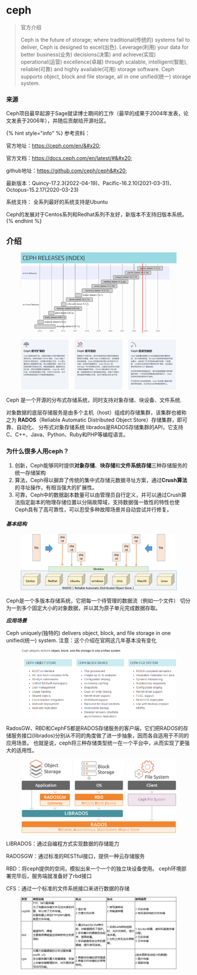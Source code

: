 # ceph



> 官方介绍
>
> Ceph is the future of storage; where traditional(传统的) systems fail to deliver, Ceph is designed to excel(出色). Leverage(利用) your data for better business(业务) decisions(决策) and achieve(实现) operational(运营) excellence(卓越) through scalable, intelligent(智能), reliable(可靠) and highly available(可用) storage software. Ceph supports object, block and file storage, all in one unified(统一) storage system.

### 来源

Ceph项目最早起源于Sage就读博士期间的工作（最早的成果于2004年发表，论文发表于2006年），并随后贡献给开源社区。

{% hint style="info" %}
参考资料：&#x20;

官方地址：https://ceph.com/en/&#x20;

官方文档：https://docs.ceph.com/en/latest/#&#x20;

github地址：https://github.com/ceph/ceph&#x20;

最新版本：Quincy-17.2.3(2022-04-19)、Pacific-16.2.10(2021-03-31)、Octopus-15.2.17(2020-03-23)&#x20;

系统支持： 全系列最好的系统支持是Ubuntu&#x20;

Ceph的发展对于Centos系列和Redhat系列不友好，新版本不支持旧版本系统。
{% endhint %}

## 介绍

<figure><img src="../../.gitbook/assets/image (84).png" alt=""><figcaption></figcaption></figure>

<figure><img src="../../.gitbook/assets/image (85).png" alt=""><figcaption></figcaption></figure>

Ceph 是一个开源的分布式存储系统，同时支持对象存储、块设备、文件系统.

对象数据的底层存储服务是由多个主机（host）组成的存储集群，该集群也被称之为 **RADOS**（Reliable Automatic Distributed Object Store）存储集群，即可靠、自动化、 分布式对象存储系统 librados是RADOS存储集群的API，它支持C、C++、Java、Python、Ruby和PHP等编程语言。

### 为什么很多人用ceph？&#x20;

1. 创新，Ceph能够同时提供**对象存储**、**块存储**和**文件系统存储**三种存储服务的统一存储架构&#x20;
2. 算法，Ceph得以摒弃了传统的集中式存储元数据寻址方案，通过**Crush算法**的寻址操作，有相当强大的扩展性。
3. 可靠，Ceph中的数据副本数量可以由管理员自行定义，并可以通过Crush算法指定副本的物理存储位置以分隔故障域，支持数据强一致性的特性也使Ceph具有了高可靠性，可以忍受多种故障场景并自动尝试并行修复。

#### _基本结构_

<figure><img src="../../.gitbook/assets/image (86).png" alt=""><figcaption></figcaption></figure>

Ceph是一个多版本存储系统，它把每一个待管理的数据流（例如一个文件） 切分为一到多个固定大小的对象数据，并以其为原子单元完成数据存取。&#x20;

_**应用场景**_

Ceph uniquely(独特的) delivers object, block, and file storage in one unified(统一) system. 注意：这个介绍在官网这几年基本没有变化

<figure><img src="../../.gitbook/assets/image (87).png" alt=""><figcaption></figcaption></figure>

RadosGW、RBD和CephFS都是RADOS存储服务的客户端，它们把RADOS的存储服务接口(librados)分别从不同的角度做了进一步抽象，因而各自适用于不同的应用场景。 也就是说，ceph将三种存储类型统一在一个平台中，从而实现了更强大的适用性。

<figure><img src="../../.gitbook/assets/image (88).png" alt=""><figcaption></figcaption></figure>

LIBRADOS：通过自编程方式实现数据的存储能力&#x20;

RADOSGW：通过标准的RESTful接口，提供一种云存储服务&#x20;

RBD：将ceph提供的空间，模拟出来一个一个的独立块设备使用。 ceph环境部署完毕后，服务端就准备好了rbd接口&#x20;

CFS：通过一个标准的文件系统接口来进行数据的存储

<figure><img src="../../.gitbook/assets/image (89).png" alt=""><figcaption></figcaption></figure>

